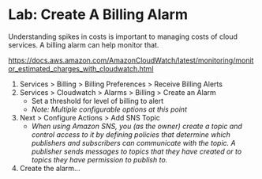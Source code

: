 # Lab: Create A Billing Alarm

Understanding spikes in costs is important to managing costs of cloud services.  A billing alarm can help monitor that.

https://docs.aws.amazon.com/AmazonCloudWatch/latest/monitoring/monitor_estimated_charges_with_cloudwatch.html

1. Services > Billing > Billing Preferences > Receive Billing Alerts
2. Services > Cloudwatch > Alarms > Billing > Create an Alarm
   - Set a threshold for level of  billing to alert
   - _Note: Multiple configurable options at this point_
3. Next > Configure Actions > Add SNS Topic
   - _When using Amazon SNS, you (as the owner) create a topic and control access to it by defining policies that determine which publishers and subscribers can communicate with the topic. A publisher sends messages to topics that they have created or to topics they have permission to publish to._
4. Create the alarm...